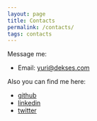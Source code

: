 ```yaml
---
layout: page
title: Contacts
permalink: /contacts/
tags: contacts
---
```


Message me:

- Email: <yuri@dekses.com>

Also you can find me here:

- [github](https://github.com/ysubach)
- [linkedin](https://www.linkedin.com/in/ysubach)
- [twitter](https://twitter.com/ysubach)
